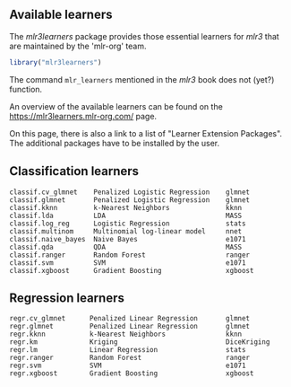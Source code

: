 
## Available learners

The *mlr3learners* package provides those essential learners for *mlr3* that are maintained by the 'mlr-org' team.

```r
library("mlr3learners")
```
The command `mlr_learners` mentioned in the *mlr3* book does not (yet?) function. 

An overview of the available learners can be found on the https://mlr3learners.mlr-org.com/ page.

On this page, there is also a link to a list of "Learner Extension Packages". The additional packages have to be installed by the user.

## Classification learners

    classif.cv_glmnet    Penalized Logistic Regression    glmnet
    classif.glmnet       Penalized Logistic Regression    glmnet
    classif.kknn         k-Nearest Neighbors              kknn
    classif.lda          LDA                              MASS
    classif.log_reg      Logistic Regression              stats
    classif.multinom     Multinomial log-linear model     nnet
    classif.naive_bayes  Naive Bayes                      e1071
    classif.qda          QDA                              MASS
    classif.ranger       Random Forest                    ranger
    classif.svm          SVM                              e1071
    classif.xgboost      Gradient Boosting                xgboost
 
## Regression learners 
 
    regr.cv_glmnet      Penalized Linear Regression       glmnet
    regr.glmnet         Penalized Linear Regression       glmnet
    regr.kknn           k-Nearest Neighbors               kknn
    regr.km             Kriging                           DiceKriging
    regr.lm             Linear Regression                 stats
    regr.ranger         Random Forest                     ranger
    regr.svm            SVM                               e1071
    regr.xgboost        Gradient Boosting                 xgboost
